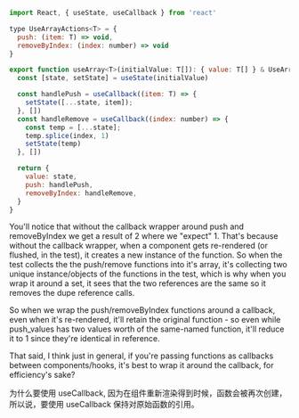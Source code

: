 ```js
import React, { useState, useCallback } from 'react'

type UseArrayActions<T> = {
  push: (item: T) => void,
  removeByIndex: (index: number) => void
}

export function useArray<T>(initialValue: T[]): { value: T[] } & UseArrayActions<T> {
  const [state, setState] = useState(initialValue)

  const handlePush = useCallback((item: T) => {
    setState([...state, item]);
  }, [])
  const handleRemove = useCallback((index: number) => {
    const temp = [...state];
    temp.splice(index, 1)
    setState(temp)
  }, [])

  return {
    value: state,
    push: handlePush,
    removeByIndex: handleRemove,
  }
}
```

You'll notice that without the callback wrapper around push and removeByIndex we get a result of 2 where we "expect" 1. That's because without the callback wrapper, when a component gets re-rendered (or flushed, in the test), it creates a new instance of the function. So when the test collects the the push/remove functions into it's array, it's collecting two unique instance/objects of the functions in the test, which is why when you wrap it around a set, it sees that the two references are the same so it removes the dupe reference calls.

So when we wrap the push/removeByIndex functions around a callback, even when it's re-rendered, it'll retain the original function - so even while push_values has two values worth of the same-named function, it'll reduce it to 1 since they're identical in reference.

That said, I think just in general, if you're passing functions as callbacks between components/hooks, it's best to wrap it around the callback, for efficiency's sake?


为什么要使用 useCallback, 因为在组件重新渲染得到时候，函数会被再次创建，所以说，要使用 useCallback 保持对原始函数的引用。